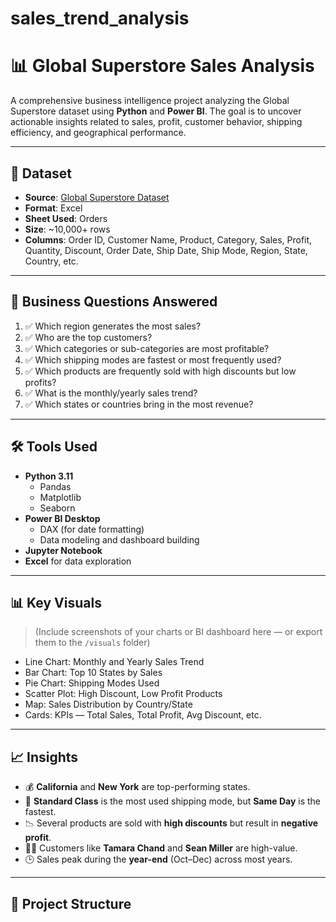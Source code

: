# sales_trend_analysis
# 📊 Global Superstore Sales Analysis

A comprehensive business intelligence project analyzing the Global Superstore dataset using **Python** and **Power BI**. The goal is to uncover actionable insights related to sales, profit, customer behavior, shipping efficiency, and geographical performance.

---

## 🧾 Dataset

- **Source**: [Global Superstore Dataset](https://www.kaggle.com/datasets/juhi1994/global-superstore)  
- **Format**: Excel  
- **Sheet Used**: Orders  
- **Size**: ~10,000+ rows  
- **Columns**: Order ID, Customer Name, Product, Category, Sales, Profit, Quantity, Discount, Order Date, Ship Date, Ship Mode, Region, State, Country, etc.

---

## 🎯 Business Questions Answered

1. ✅ Which region generates the most sales?
2. ✅ Who are the top customers?
3. ✅ Which categories or sub-categories are most profitable?
4. ✅ Which shipping modes are fastest or most frequently used?
5. ✅ Which products are frequently sold with high discounts but low profits?
6. ✅ What is the monthly/yearly sales trend?
7. ✅ Which states or countries bring in the most revenue?

---

## 🛠️ Tools Used

- **Python 3.11**
  - Pandas
  - Matplotlib
  - Seaborn
- **Power BI Desktop**
  - DAX (for date formatting)
  - Data modeling and dashboard building
- **Jupyter Notebook**
- **Excel** for data exploration

---

## 📊 Key Visuals

> (Include screenshots of your charts or BI dashboard here — or export them to the `/visuals` folder)

- Line Chart: Monthly and Yearly Sales Trend
- Bar Chart: Top 10 States by Sales
- Pie Chart: Shipping Modes Used
- Scatter Plot: High Discount, Low Profit Products
- Map: Sales Distribution by Country/State
- Cards: KPIs — Total Sales, Total Profit, Avg Discount, etc.

---

## 📈 Insights

- 💰 **California** and **New York** are top-performing states.
- 🚛 **Standard Class** is the most used shipping mode, but **Same Day** is the fastest.
- 📉 Several products are sold with **high discounts** but result in **negative profit**.
- 🧍‍♂️ Customers like **Tamara Chand** and **Sean Miller** are high-value.
- 🕒 Sales peak during the **year-end** (Oct–Dec) across most years.

---

## 📂 Project Structure

